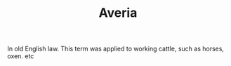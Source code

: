 ---
title: Averia
letter: A
permalink: "/definitions/averia.html"
body: In old English law. This term was applied to working cattle, such as horses,
  oxen. etc
published_at: '2018-07-07'
layout: post
---